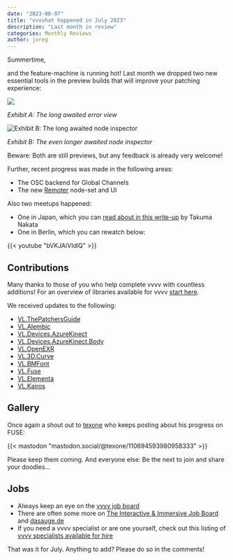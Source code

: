 ```yaml
---
date: "2023-08-07"
title: "vvvvhat happened in July 2023"
description: "Last month in review"
categories: Monthly Reviews
author: joreg
---
```


Summertime,

and the feature-machine is running hot! Last month we dropped two new essential tools in the preview builds that will improve your patching experience:

![](2023-08-07-21-27-40.png)

*Exhibit A: The long awaited error view* 

![Exhibit B: The long awaited node inspector](2023-08-07-21-19-08.png)

*Exhibit B: The even longer awaited node inspector* 

Beware: Both are still previews, but any feedback is already very welcome!

Further, recent progress was made in the following areas:
- The OSC backend for Global Channels
- The new [Remoter](https://beta.vvvv.org/contributions/misc/remotersa/index.html) node-set and UI

Also two meetups happened: 
- One in Japan, which you can [read about in this write-up](https://bassdrum.substack.com/p/vvvv-japan-meetup-kyoto-vol1) by Takuma Nakata
- One in Berlin, which you can rewatch below:

{{< youtube "bVKJAiVIdlQ" >}}

## Contributions
Many thanks to those of you who help complete vvvv with countless additions! For an overview of libraries available for vvvv [start here](https://thegraybook.vvvv.org/reference/libraries/overview.html).

We received updates to the following:
- [VL.ThePatchersGuide](https://www.nuget.org/packages/VL.ThePatchersGuide)
- [VL.Alembic ](https://www.nuget.org/packages/VL.Alembic)
- [VL.Devices.AzureKinect](https://www.nuget.org/packages/VL.Devices.AzureKinect)
- [VL.Devices.AzureKinect.Body](https://www.nuget.org/packages/VL.Devices.AzureKinect.Body)
- [VL.OpenEXR](https://www.nuget.org/packages/VL.OpenEXR)
- [VL.3D.Curve](https://www.nuget.org/packages/VL.3D.Curve)
- [VL.BMFont ](https://www.nuget.org/packages/VL.BMFont)
- [VL.Fuse](https://www.nuget.org/packages/VL.Fuse)
- [VL.Elementa](https://www.nuget.org/packages/VL.Elementa)
- [VL.Kairos](https://www.nuget.org/packages/VL.Kairos)

## Gallery

Once again a shout out to [texone](https://mastodon.social/@texone) who keeps posting about his progress on FUSE:

{{< mastodon "mastodon.social/@texone/110694593980958333" >}}

Please keep them coming. And everyone else: Be the next to join and share your doodles...

## Jobs
- Always keep an eye on the [vvvv job board](https://discourse.vvvv.org/c/jobs)
- There are often some more on [The Interactive & Immersive Job Board](https://jobs.interactiveimmersive.io/?s=vvvv&post_type=job_listing&orderby=date) and [dasauge.de](https://dasauge.de/sta/Vvvv/)
- If you need a vvvv specialist or are one yourself, check out this listing of [vvvv specialists available for hire](https://vvvv.org/documentation/vvvv-specialists-available-for-hire)

That was it for July. Anything to add? Please do so in the comments!